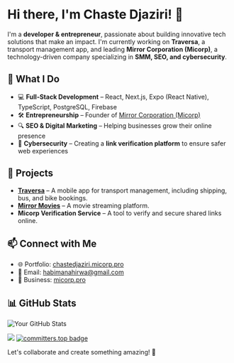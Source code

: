 # Hi there, I'm Chaste Djaziri! 👋

I'm a **developer & entrepreneur**, passionate about building innovative tech solutions that make an impact. I'm currently working on **Traversa**, a transport management app, and leading **Mirror Corporation (Micorp)**, a technology-driven company specializing in **SMM, SEO, and cybersecurity**.

## 🚀 What I Do

- 💻 **Full-Stack Development** – React, Next.js, Expo (React Native), TypeScript, PostgreSQL, Firebase
- 🛠️ **Entrepreneurship** – Founder of [Mirror Corporation (Micorp)](https://micorp.pro)
- 🔍 **SEO & Digital Marketing** – Helping businesses grow their online presence
- 🔗 **Cybersecurity** – Creating a **link verification platform** to ensure safer web experiences

## 📌 Projects

- **[Traversa](https://micorp.pro)** – A mobile app for transport management, including shipping, bus, and bike bookings.
- **[Mirror Movies](https://watch.micorp.pro)** – A movie streaming platform.
- **Micorp Verification Service** – A tool to verify and secure shared links online.

## 📫 Connect with Me

- 🌐 Portfolio: [chastedjaziri.micorp.pro](https://chastedjaziri.micorp.pro)
- 📧 Email: [habimanahirwa@gmail.com](mailto\:habimanahirwa@gmail.com)
- 🏢 Business: [micorp.pro](https://micorp.pro)

## 📊 GitHub Stats
![Your GitHub Stats](https://github-readme-stats.vercel.app/api?username=Chaste-Djaziri&show_icons=true&theme=dark)

![](https://komarev.com/ghpvc/?username=Chaste-Djaziri)
[![committers.top badge](https://user-badge.committers.top/rwanda_private/Chaste-Djaziri.svg)](https://user-badge.committers.top/rwanda_private/Chaste-Djaziri)

Let's collaborate and create something amazing! 🚀


